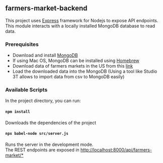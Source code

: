 ## farmers-market-backend

This project uses [Express](https://expressjs.com/) framework for Nodejs to expose API endpoints. This module interacts with a locally installed MongoDB database to read data.

### Prerequisites

+ Download and install [MongoDB](https://www.mongodb.com/download-center)
+ If using Mac OS, MongoDB can be installed using [Homebrew](https://docs.mongodb.com/manual/tutorial/install-mongodb-on-os-x/)
+ Download data of farmers markets in the US from this [link](https://catalog.data.gov/dataset/farmers-markets-geographic-data)
+ Load the downloaded data into the MongoDB (Using a tool like Studio 3T allows to import data from csv to MongoDB easily)


### Available Scripts

In the project directory, you can run:

#### `npm install`

Downloads the dependencies of the project

#### `npx babel-node src/server.js`

Runs the server in the development mode.<br />
The REST endpoints are exposed in [http://localhost:8000/api/farmers-market/*](http://localhost:8000) 

